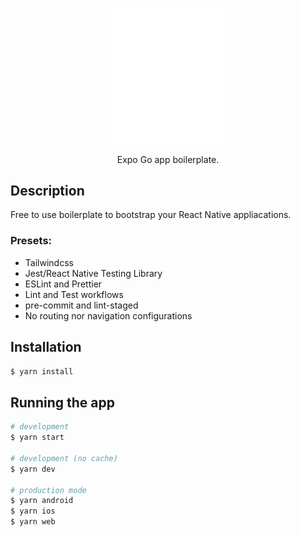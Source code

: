 <p align="center">
  <a href="http://nestjs.com/" target="blank"><img src="assets/expo.svg" width="200" alt="Nest Logo" /></a>
</p>

  <p align="center">Expo Go app boilerplate.</p>

## Description

Free to use boilerplate to bootstrap your React Native appliacations.

### Presets:

- Tailwindcss
- Jest/React Native Testing Library
- ESLint and Prettier
- Lint and Test workflows
- pre-commit and lint-staged
- No routing nor navigation configurations

## Installation

```bash
$ yarn install
```

## Running the app

```bash
# development
$ yarn start

# development (no cache)
$ yarn dev

# production mode
$ yarn android
$ yarn ios
$ yarn web
```
